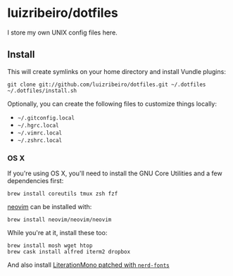 # luizribeiro/dotfiles

I store my own UNIX config files here.

## Install

This will create symlinks on your home directory and install Vundle plugins:

```
git clone git://github.com/luizribeiro/dotfiles.git ~/.dotfiles
~/.dotfiles/install.sh
```

Optionally, you can create the following files to customize things locally:

* `~/.gitconfig.local`
* `~/.hgrc.local`
* `~/.vimrc.local`
* `~/.zshrc.local`

### OS X

If you're using OS X, you'll need to install the GNU Core Utilities and a few
dependencies first:

```
brew install coreutils tmux zsh fzf
```

[neovim](http://neovim.org/) can be installed with:

```
brew install neovim/neovim/neovim
```

While you're at it, install these too:

```
brew install mosh wget htop
brew cask install alfred iterm2 dropbox
```

And also install
[LiterationMono patched with `nerd-fonts`](https://github.com/ryanoasis/nerd-fonts/tree/master/patched-fonts/LiberationMono)
